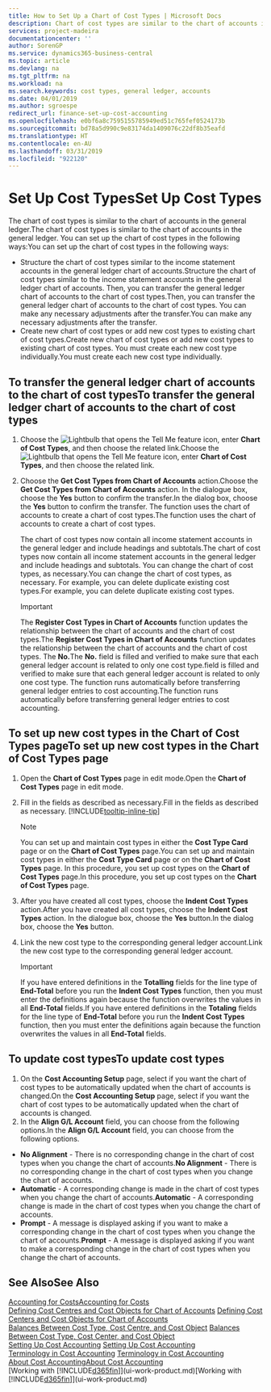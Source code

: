 ```yaml
---
title: How to Set Up a Chart of Cost Types | Microsoft Docs
description: Chart of cost types are similar to the chart of accounts in the general ledger.
services: project-madeira
documentationcenter: ''
author: SorenGP
ms.service: dynamics365-business-central
ms.topic: article
ms.devlang: na
ms.tgt_pltfrm: na
ms.workload: na
ms.search.keywords: cost types, general ledger, accounts
ms.date: 04/01/2019
ms.author: sgroespe
redirect_url: finance-set-up-cost-accounting
ms.openlocfilehash: e0bf6a8c7595155785949ed51c765fef0524173b
ms.sourcegitcommit: bd78a5d990c9e83174da1409076c22df8b35eafd
ms.translationtype: HT
ms.contentlocale: en-AU
ms.lasthandoff: 03/31/2019
ms.locfileid: "922120"
---
```

# <a name="set-up-cost-types"></a><span data-ttu-id="d86d3-103">Set Up Cost Types</span><span class="sxs-lookup"><span data-stu-id="d86d3-103">Set Up Cost Types</span></span>
<span data-ttu-id="d86d3-104">The chart of cost types is similar to the chart of accounts in the general ledger.</span><span class="sxs-lookup"><span data-stu-id="d86d3-104">The chart of cost types is similar to the chart of accounts in the general ledger.</span></span> <span data-ttu-id="d86d3-105">You can set up the chart of cost types in the following ways:</span><span class="sxs-lookup"><span data-stu-id="d86d3-105">You can set up the chart of cost types in the following ways:</span></span>  

-   <span data-ttu-id="d86d3-106">Structure the chart of cost types similar to the income statement accounts in the general ledger chart of accounts.</span><span class="sxs-lookup"><span data-stu-id="d86d3-106">Structure the chart of cost types similar to the income statement accounts in the general ledger chart of accounts.</span></span> <span data-ttu-id="d86d3-107">Then, you can transfer the general ledger chart of accounts to the chart of cost types.</span><span class="sxs-lookup"><span data-stu-id="d86d3-107">Then, you can transfer the general ledger chart of accounts to the chart of cost types.</span></span> <span data-ttu-id="d86d3-108">You can make any necessary adjustments after the transfer.</span><span class="sxs-lookup"><span data-stu-id="d86d3-108">You can make any necessary adjustments after the transfer.</span></span>  
-   <span data-ttu-id="d86d3-109">Create new chart of cost types or add new cost types to existing chart of cost types.</span><span class="sxs-lookup"><span data-stu-id="d86d3-109">Create new chart of cost types or add new cost types to existing chart of cost types.</span></span> <span data-ttu-id="d86d3-110">You must create each new cost type individually.</span><span class="sxs-lookup"><span data-stu-id="d86d3-110">You must create each new cost type individually.</span></span>  

## <a name="to-transfer-the-general-ledger-chart-of-accounts-to-the-chart-of-cost-types"></a><span data-ttu-id="d86d3-111">To transfer the general ledger chart of accounts to the chart of cost types</span><span class="sxs-lookup"><span data-stu-id="d86d3-111">To transfer the general ledger chart of accounts to the chart of cost types</span></span>  
1.  <span data-ttu-id="d86d3-112">Choose the ![Lightbulb that opens the Tell Me feature](media/ui-search/search_small.png "Tell me what you want to do") icon, enter **Chart of Cost Types**, and then choose the related link.</span><span class="sxs-lookup"><span data-stu-id="d86d3-112">Choose the ![Lightbulb that opens the Tell Me feature](media/ui-search/search_small.png "Tell me what you want to do") icon, enter **Chart of Cost Types**, and then choose the related link.</span></span>  
2.  <span data-ttu-id="d86d3-113">Choose the **Get Cost Types from Chart of Accounts** action.</span><span class="sxs-lookup"><span data-stu-id="d86d3-113">Choose the **Get Cost Types from Chart of Accounts** action.</span></span> <span data-ttu-id="d86d3-114">In the dialogue box, choose the **Yes** button to confirm the transfer.</span><span class="sxs-lookup"><span data-stu-id="d86d3-114">In the dialog box, choose the **Yes** button to confirm the transfer.</span></span> <span data-ttu-id="d86d3-115">The function uses the chart of accounts to create a chart of cost types.</span><span class="sxs-lookup"><span data-stu-id="d86d3-115">The function uses the chart of accounts to create a chart of cost types.</span></span>  

    <span data-ttu-id="d86d3-116">The chart of cost types now contain all income statement accounts in the general ledger and include headings and subtotals.</span><span class="sxs-lookup"><span data-stu-id="d86d3-116">The chart of cost types now contain all income statement accounts in the general ledger and include headings and subtotals.</span></span> <span data-ttu-id="d86d3-117">You can change the chart of cost types, as necessary.</span><span class="sxs-lookup"><span data-stu-id="d86d3-117">You can change the chart of cost types, as necessary.</span></span> <span data-ttu-id="d86d3-118">For example, you can delete duplicate existing cost types.</span><span class="sxs-lookup"><span data-stu-id="d86d3-118">For example, you can delete duplicate existing cost types.</span></span>  

    > [!IMPORTANT]  
    >  <span data-ttu-id="d86d3-119">The **Register Cost Types in Chart of Accounts** function updates the relationship between the chart of accounts and the chart of cost types.</span><span class="sxs-lookup"><span data-stu-id="d86d3-119">The **Register Cost Types in Chart of Accounts** function updates the relationship between the chart of accounts and the chart of cost types.</span></span> <span data-ttu-id="d86d3-120">The **No.**</span><span class="sxs-lookup"><span data-stu-id="d86d3-120">The **No.**</span></span> <span data-ttu-id="d86d3-121">field is filled and verified to make sure that each general ledger account is related to only one cost type.</span><span class="sxs-lookup"><span data-stu-id="d86d3-121">field is filled and verified to make sure that each general ledger account is related to only one cost type.</span></span> <span data-ttu-id="d86d3-122">The function runs automatically before transferring general ledger entries to cost accounting.</span><span class="sxs-lookup"><span data-stu-id="d86d3-122">The function runs automatically before transferring general ledger entries to cost accounting.</span></span>  

## <a name="to-set-up-new-cost-types-in-the-chart-of-cost-types-page"></a><span data-ttu-id="d86d3-123">To set up new cost types in the Chart of Cost Types page</span><span class="sxs-lookup"><span data-stu-id="d86d3-123">To set up new cost types in the Chart of Cost Types page</span></span>  
1.  <span data-ttu-id="d86d3-124">Open the **Chart of Cost Types** page in edit mode.</span><span class="sxs-lookup"><span data-stu-id="d86d3-124">Open the **Chart of Cost Types** page in edit mode.</span></span>  
2.  <span data-ttu-id="d86d3-125">Fill in the fields as described as necessary.</span><span class="sxs-lookup"><span data-stu-id="d86d3-125">Fill in the fields as described as necessary.</span></span> [!INCLUDE[tooltip-inline-tip](includes/tooltip-inline-tip_md.md)]

    > [!NOTE]  
    >  <span data-ttu-id="d86d3-126">You can set up and maintain cost types in either the **Cost Type Card** page or on the **Chart of Cost Types** page.</span><span class="sxs-lookup"><span data-stu-id="d86d3-126">You can set up and maintain cost types in either the **Cost Type Card** page or on the **Chart of Cost Types** page.</span></span> <span data-ttu-id="d86d3-127">In this procedure, you set up cost types on the **Chart of Cost Types** page.</span><span class="sxs-lookup"><span data-stu-id="d86d3-127">In this procedure, you set up cost types on the **Chart of Cost Types** page.</span></span>

3.  <span data-ttu-id="d86d3-128">After you have created all cost types, choose the **Indent Cost Types** action.</span><span class="sxs-lookup"><span data-stu-id="d86d3-128">After you have created all cost types, choose the **Indent Cost Types** action.</span></span> <span data-ttu-id="d86d3-129">In the dialogue box, choose the **Yes** button.</span><span class="sxs-lookup"><span data-stu-id="d86d3-129">In the dialog box, choose the **Yes** button.</span></span>  
4.  <span data-ttu-id="d86d3-130">Link the new cost type to the corresponding general ledger account.</span><span class="sxs-lookup"><span data-stu-id="d86d3-130">Link the new cost type to the corresponding general ledger account.</span></span>  

    > [!IMPORTANT]  
    >  <span data-ttu-id="d86d3-131">If you have entered definitions in the **Totalling** fields for the line type of **End-Total** before you run the **Indent Cost Types** function, then you must enter the definitions again because the function overwrites the values in all **End-Total** fields.</span><span class="sxs-lookup"><span data-stu-id="d86d3-131">If you have entered definitions in the **Totaling** fields for the line type of **End-Total** before you run the **Indent Cost Types** function, then you must enter the definitions again because the function overwrites the values in all **End-Total** fields.</span></span>  

## <a name="to-update-cost-types"></a><span data-ttu-id="d86d3-132">To update cost types</span><span class="sxs-lookup"><span data-stu-id="d86d3-132">To update cost types</span></span>  
1.  <span data-ttu-id="d86d3-133">On the **Cost Accounting Setup** page, select if you want the chart of cost types to be automatically updated when the chart of accounts is changed.</span><span class="sxs-lookup"><span data-stu-id="d86d3-133">On the **Cost Accounting Setup** page, select if you want the chart of cost types to be automatically updated when the chart of accounts is changed.</span></span>  
2.  <span data-ttu-id="d86d3-134">In the **Align G/L Account** field, you can choose from the following options.</span><span class="sxs-lookup"><span data-stu-id="d86d3-134">In the **Align G/L Account** field, you can choose from the following options.</span></span>  

- <span data-ttu-id="d86d3-135">**No Alignment** - There is no corresponding change in the chart of cost types when you change the chart of accounts.</span><span class="sxs-lookup"><span data-stu-id="d86d3-135">**No Alignment** - There is no corresponding change in the chart of cost types when you change the chart of accounts.</span></span>  
- <span data-ttu-id="d86d3-136">**Automatic** - A corresponding change is made in the chart of cost types when you change the chart of accounts.</span><span class="sxs-lookup"><span data-stu-id="d86d3-136">**Automatic** - A corresponding change is made in the chart of cost types when you change the chart of accounts.</span></span>  
- <span data-ttu-id="d86d3-137">**Prompt** - A message is displayed asking if you want to make a corresponding change in the chart of cost types when you change the chart of accounts.</span><span class="sxs-lookup"><span data-stu-id="d86d3-137">**Prompt** - A message is displayed asking if you want to make a corresponding change in the chart of cost types when you change the chart of accounts.</span></span>  

## <a name="see-also"></a><span data-ttu-id="d86d3-138">See Also</span><span class="sxs-lookup"><span data-stu-id="d86d3-138">See Also</span></span>  
[<span data-ttu-id="d86d3-139">Accounting for Costs</span><span class="sxs-lookup"><span data-stu-id="d86d3-139">Accounting for Costs</span></span>](finance-manage-cost-accounting.md)  
<span data-ttu-id="d86d3-140">[Defining Cost Centres and Cost Objects for Chart of Accounts](finance-defining-cost-centers-and-cost-objects-for-chart-of-accounts.md) </span><span class="sxs-lookup"><span data-stu-id="d86d3-140">[Defining Cost Centers and Cost Objects for Chart of Accounts](finance-defining-cost-centers-and-cost-objects-for-chart-of-accounts.md) </span></span>  
<span data-ttu-id="d86d3-141">[Balances Between Cost Type, Cost Centre, and Cost Object](finance-balances-between-cost-type-cost-center-and-cost-object.md) </span><span class="sxs-lookup"><span data-stu-id="d86d3-141">[Balances Between Cost Type, Cost Center, and Cost Object](finance-balances-between-cost-type-cost-center-and-cost-object.md) </span></span>  
<span data-ttu-id="d86d3-142">[Setting Up Cost Accounting](finance-set-up-cost-accounting.md) </span><span class="sxs-lookup"><span data-stu-id="d86d3-142">[Setting Up Cost Accounting](finance-set-up-cost-accounting.md) </span></span>  
<span data-ttu-id="d86d3-143">[Terminology in Cost Accounting](finance-terminology-in-cost-accounting.md) </span><span class="sxs-lookup"><span data-stu-id="d86d3-143">[Terminology in Cost Accounting](finance-terminology-in-cost-accounting.md) </span></span>  
[<span data-ttu-id="d86d3-144">About Cost Accounting</span><span class="sxs-lookup"><span data-stu-id="d86d3-144">About Cost Accounting</span></span>](finance-about-cost-accounting.md)  
<span data-ttu-id="d86d3-145">[Working with [!INCLUDE[d365fin](includes/d365fin_md.md)]](ui-work-product.md)</span><span class="sxs-lookup"><span data-stu-id="d86d3-145">[Working with [!INCLUDE[d365fin](includes/d365fin_md.md)]](ui-work-product.md)</span></span>
